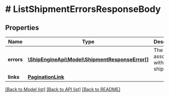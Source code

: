 # # ListShipmentErrorsResponseBody

## Properties

Name | Type | Description | Notes
------------ | ------------- | ------------- | -------------
**errors** | [**\ShipEngineApi\Model\ShipmentResponseError[]**](ShipmentResponseError.md) | The errors associated with the shipment. | [readonly] 
**links** | [**PaginationLink**](PaginationLink.md) |  | [readonly] 

[[Back to Model list]](../../README.md#documentation-for-models) [[Back to API list]](../../README.md#documentation-for-api-endpoints) [[Back to README]](../../README.md)


